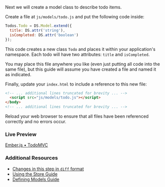 Next we will create a model class to describe todo items. 

Create a file at `js/models/todo.js` and put the following code inside:

```javascript
Todos.Todo = DS.Model.extend({
  title: DS.attr('string'),
  isCompleted: DS.attr('boolean')
});
```

This code creates a new class `Todo` and places it within your application's namespace. Each todo will have two attributes: `title` and `isCompleted`.

You may place this file anywhere you like (even just putting all code into the same file), but this guide will assume you have created a file and named it as indicated.

Finally, update your `index.html` to include a reference to this new file:

```html
<!-- ... additional lines truncated for brevity ... -->
  <script src="js/models/todo.js"></script>
</body>
<!-- ... additional lines truncated for brevity ... -->
```

Reload your web browser to ensure that all files have been referenced correctly and no errors occur.

### Live Preview
<a class="jsbin-embed" href="http://jsbin.com/AJoyOGo/1/embed?live">Ember.js • TodoMVC</a><script src="http://static.jsbin.com/js/embed.js"></script>

### Additional Resources

  * [Changes in this step in `diff` format](https://github.com/emberjs/quickstart-code-sample/commit/a1ccdb43df29d316a7729321764c00b8d850fcd1)
  * [Using the Store Guide](/guides/models/using-the-store)
  * [Defining Models Guide](/guides/models/defining-models)
